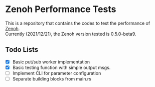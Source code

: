 # Zenoh Performance Tests

This is a repository that contains the codes to test the performance of [Zenoh](https://zenoh.io/).  
Currently (2021/12/21), the Zenoh version tested is 0.5.0-beta9.

## Todo Lists
- [x] Basic put/sub worker implementation
- [x] Basic testing function with simple output msgs.
- [ ] Implement CLI for parameter configuration   
- [ ] Separate building blocks from main.rs 
